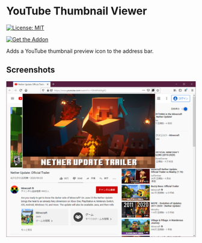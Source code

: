 # YouTube Thumbnail Viewer

[![License: MIT](https://img.shields.io/badge/License-MIT-yellow.svg)](https://opensource.org/licenses/MIT)

[![Get the Addon](https://addons.cdn.mozilla.net/static/img/addons-buttons/AMO-button_2.png)](https://addons.mozilla.org/firefox/addon/youtube-thumbnail-viewer/)

Adds a YouTube thumbnail preview icon to the address bar.

## Screenshots

![Screenshot](./screenshot.png)
